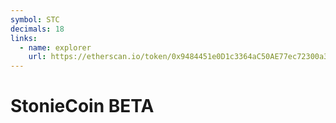 ```yaml
---
symbol: STC
decimals: 18
links:
  - name: explorer
    url: https://etherscan.io/token/0x9484451e0D1c3364aC50AE77ec72300a3dd896b5
---
```


# StonieCoin BETA

